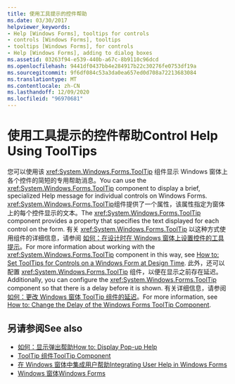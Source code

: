 ```yaml
---
title: 使用工具提示的控件帮助
ms.date: 03/30/2017
helpviewer_keywords:
- Help [Windows Forms], tooltips for controls
- controls [Windows Forms], tooltips
- tooltips [Windows Forms], for controls
- Help [Windows Forms], adding to dialog boxes
ms.assetid: 03263f94-e539-440b-a67c-8b9110c96dcd
ms.openlocfilehash: 9441df0437bb4e284917b22c30276fe0753df19a
ms.sourcegitcommit: 9f6df084c53a3da0ea657ed0d708a72213683084
ms.translationtype: MT
ms.contentlocale: zh-CN
ms.lasthandoff: 12/09/2020
ms.locfileid: "96970681"
---
```

# <a name="control-help-using-tooltips"></a><span data-ttu-id="e6393-102">使用工具提示的控件帮助</span><span class="sxs-lookup"><span data-stu-id="e6393-102">Control Help Using ToolTips</span></span>
<span data-ttu-id="e6393-103">您可以使用该 <xref:System.Windows.Forms.ToolTip> 组件显示 Windows 窗体上各个控件的简短的专用帮助消息。</span><span class="sxs-lookup"><span data-stu-id="e6393-103">You can use the <xref:System.Windows.Forms.ToolTip> component to display a brief, specialized Help message for individual controls on Windows Forms.</span></span> <span data-ttu-id="e6393-104"><xref:System.Windows.Forms.ToolTip>组件提供了一个属性，该属性指定为窗体上的每个控件显示的文本。</span><span class="sxs-lookup"><span data-stu-id="e6393-104">The <xref:System.Windows.Forms.ToolTip> component provides a property that specifies the text displayed for each control on the form.</span></span> <span data-ttu-id="e6393-105">有关 <xref:System.Windows.Forms.ToolTip> 以这种方式使用组件的详细信息，请参阅 [如何：在设计时在 Windows 窗体上设置控件的工具提示](../controls/how-to-set-tooltips-for-controls-on-a-windows-form-at-design-time.md)。</span><span class="sxs-lookup"><span data-stu-id="e6393-105">For more information about working with the <xref:System.Windows.Forms.ToolTip> component in this way, see [How to: Set ToolTips for Controls on a Windows Form at Design Time](../controls/how-to-set-tooltips-for-controls-on-a-windows-form-at-design-time.md).</span></span> <span data-ttu-id="e6393-106">此外，还可以配置 <xref:System.Windows.Forms.ToolTip> 组件，以便在显示之前存在延迟。</span><span class="sxs-lookup"><span data-stu-id="e6393-106">Additionally, you can configure the <xref:System.Windows.Forms.ToolTip> component so that there is a delay before it is shown.</span></span> <span data-ttu-id="e6393-107">有关详细信息，请参阅 [如何：更改 Windows 窗体 ToolTip 组件的延迟](../controls/how-to-change-the-delay-of-the-windows-forms-tooltip-component.md)。</span><span class="sxs-lookup"><span data-stu-id="e6393-107">For more information, see [How to: Change the Delay of the Windows Forms ToolTip Component](../controls/how-to-change-the-delay-of-the-windows-forms-tooltip-component.md).</span></span>  
  
## <a name="see-also"></a><span data-ttu-id="e6393-108">另请参阅</span><span class="sxs-lookup"><span data-stu-id="e6393-108">See also</span></span>

- [<span data-ttu-id="e6393-109">如何：显示弹出帮助</span><span class="sxs-lookup"><span data-stu-id="e6393-109">How to: Display Pop-up Help</span></span>](how-to-display-pop-up-help.md)
- [<span data-ttu-id="e6393-110">ToolTip 组件</span><span class="sxs-lookup"><span data-stu-id="e6393-110">ToolTip Component</span></span>](../controls/tooltip-component-windows-forms.md)
- [<span data-ttu-id="e6393-111">在 Windows 窗体中集成用户帮助</span><span class="sxs-lookup"><span data-stu-id="e6393-111">Integrating User Help in Windows Forms</span></span>](integrating-user-help-in-windows-forms.md)
- [<span data-ttu-id="e6393-112">Windows 窗体</span><span class="sxs-lookup"><span data-stu-id="e6393-112">Windows Forms</span></span>](../index.yml)
